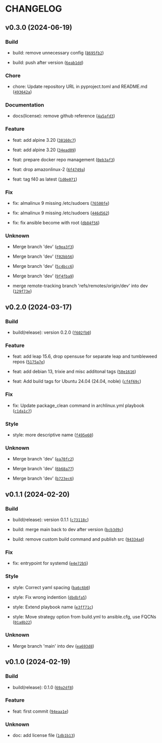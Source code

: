 # CHANGELOG

## v0.3.0 (2024-06-19)

### Build

* build: remove unnecessary config ([`8695fb2`](https://github.com/jomrr/ansible-molecule-images/commit/8695fb2948143adb57c5fb592602d28064251a72))

* build: push after version ([`6eab1dd`](https://github.com/jomrr/ansible-molecule-images/commit/6eab1dd48603143a403f1c5aa7da42a2745fe811))

### Chore

* chore: Update repository URL in pyproject.toml and README.md ([`493642a`](https://github.com/jomrr/ansible-molecule-images/commit/493642ab146f18151605bf180e6598b3a4855f62))

### Documentation

* docs(license): remove github reference ([`4a5afd3`](https://github.com/jomrr/ansible-molecule-images/commit/4a5afd39f7d45952f840870fa49986a272d0a31b))

### Feature

* feat: add alpine 3.20 ([`38160c7`](https://github.com/jomrr/ansible-molecule-images/commit/38160c7bb3a3a57e2a8c86347a88e6f995563df2))

* feat: add alpine 3.20 ([`34ead09`](https://github.com/jomrr/ansible-molecule-images/commit/34ead09bb469b747f372f235e213c0b1b17aebbc))

* feat: prepare docker repo management ([`0eb3af3`](https://github.com/jomrr/ansible-molecule-images/commit/0eb3af32ec488a13e8da6faeb795fc62af63f790))

* feat: drop amazonlinux-2 ([`6f4749a`](https://github.com/jomrr/ansible-molecule-images/commit/6f4749a46f6f4fa7b71b290f77f3539c58a3df0c))

* feat: tag f40 as latest ([`1d0e071`](https://github.com/jomrr/ansible-molecule-images/commit/1d0e071e388c76a145a1158e325466b99b42f849))

### Fix

* fix: almalinux 9 missing /etc/sudoers ([`76500fe`](https://github.com/jomrr/ansible-molecule-images/commit/76500fe10bad21e9879a8c698583b7b1e313fe2a))

* fix: almalinux 9 missing /etc/sudoers ([`446d562`](https://github.com/jomrr/ansible-molecule-images/commit/446d562eb66c1a8a1302edb534e9801de7966e1e))

* fix: fix ansible become with root ([`db84f56`](https://github.com/jomrr/ansible-molecule-images/commit/db84f56bbad0ad500f6bab8a370c3b57c73bc479))

### Unknown

* Merge branch &#39;dev&#39; ([`e9ea3f3`](https://github.com/jomrr/ansible-molecule-images/commit/e9ea3f31e6e79bc95c6d3f5713c1e1dac29843e7))

* Merge branch &#39;dev&#39; ([`f02bb56`](https://github.com/jomrr/ansible-molecule-images/commit/f02bb56c319224b837f1d399b44fee45ea8282cd))

* Merge branch &#39;dev&#39; ([`5c4bcc6`](https://github.com/jomrr/ansible-molecule-images/commit/5c4bcc61a0eef6ed4467effd36d627360e03f95f))

* Merge branch &#39;dev&#39; ([`9f4fba9`](https://github.com/jomrr/ansible-molecule-images/commit/9f4fba9bb63987ad15b8c6f4c5cc297b318bba15))

* merge remote-tracking branch &#39;refs/remotes/origin/dev&#39; into dev ([`129f73e`](https://github.com/jomrr/ansible-molecule-images/commit/129f73e6be1577aae341367dcc3d2ecb35a2a05b))

## v0.2.0 (2024-03-17)

### Build

* build(release): version 0.2.0 ([`f602fb0`](https://github.com/jomrr/ansible-molecule-images/commit/f602fb0aa1bad221bfa109315162879bdb723566))

### Feature

* feat: add leap 15.6, drop opensuse for separate leap and tumbleweed repos ([`5175a7e`](https://github.com/jomrr/ansible-molecule-images/commit/5175a7ef1b3b7987f0622a02fcdc26c2c32db65f))

* feat: add debian 13, trixie and misc additonal tags ([`50e1616`](https://github.com/jomrr/ansible-molecule-images/commit/50e161653ce4a2d0eb0e59a4bf595bad707d5e7b))

* feat: Add build tags for Ubuntu 24.04 (24.04, noble) ([`cf4f69c`](https://github.com/jomrr/ansible-molecule-images/commit/cf4f69c5c69f79ba3a0f514e1244d7e15cf81113))

### Fix

* fix: Update package_clean command in archlinux.yml playbook ([`c1da1c7`](https://github.com/jomrr/ansible-molecule-images/commit/c1da1c7926814779fad1ac5a9ed289ca3447d069))

### Style

* style: more descriptive name ([`f495e60`](https://github.com/jomrr/ansible-molecule-images/commit/f495e60fe6040df990f4c47972f0bfb6eb4f46e5))

### Unknown

* Merge branch &#39;dev&#39; ([`ea70fc2`](https://github.com/jomrr/ansible-molecule-images/commit/ea70fc2fa65593b7c8bd85b17639dd726c615d3f))

* Merge branch &#39;dev&#39; ([`6b68a77`](https://github.com/jomrr/ansible-molecule-images/commit/6b68a77059c779f86519b06b44b60b8947b9f2b0))

* Merge branch &#39;dev&#39; ([`b723ec6`](https://github.com/jomrr/ansible-molecule-images/commit/b723ec6902eb78bc87dd2e41071b6cfd278b313a))

## v0.1.1 (2024-02-20)

### Build

* build(release): version 0.1.1 ([`c73118c`](https://github.com/jomrr/ansible-molecule-images/commit/c73118cc74c067bbb8a1ebda02269f375ef6a967))

* build: merge main back to dev after version ([`bcb3d9c`](https://github.com/jomrr/ansible-molecule-images/commit/bcb3d9c1dc28465ce15f32558499186c77e4ef8e))

* build: remove custom build command and publish src ([`94334a4`](https://github.com/jomrr/ansible-molecule-images/commit/94334a4f7cb6b707c0535ddff761bef76d8fcb4e))

### Fix

* fix: entrypoint for systemd ([`e4e72b5`](https://github.com/jomrr/ansible-molecule-images/commit/e4e72b51f7d02307793bae818fe905d250db9e19))

### Style

* style: Correct yaml spacing ([`ba6c6b0`](https://github.com/jomrr/ansible-molecule-images/commit/ba6c6b0758e90bb9f3b66f57dc6ca2d265b1bda3))

* style: Fix wrong indention ([`dbdbfa5`](https://github.com/jomrr/ansible-molecule-images/commit/dbdbfa5586646595e7c635fe5b8f90861b462c5c))

* style: Extend playbook name ([`e3ff71c`](https://github.com/jomrr/ansible-molecule-images/commit/e3ff71c09b4f213c58c9354f71fee412f614ad1d))

* style: Move strategy option from build.yml to ansible.cfg, use FQCNs ([`01a8b22`](https://github.com/jomrr/ansible-molecule-images/commit/01a8b22bd80f1ba5f306b1a48a013a802a59d132))

### Unknown

* Merge branch &#39;main&#39; into dev ([`ea693d8`](https://github.com/jomrr/ansible-molecule-images/commit/ea693d86dac664165625fc271c7a5b48771dafdc))

## v0.1.0 (2024-02-19)

### Build

* build(release): 0.1.0 ([`69a2df8`](https://github.com/jomrr/ansible-molecule-images/commit/69a2df85169057d5833fd53b67af30341d1c0414))

### Feature

* feat: first commit ([`94eaa1e`](https://github.com/jomrr/ansible-molecule-images/commit/94eaa1e1d1c3466f06c3e1066c020178bcc655f0))

### Unknown

* doc: add license file ([`1db1b13`](https://github.com/jomrr/ansible-molecule-images/commit/1db1b133c7a70a32c020f83dd469ad655b09bd4b))
